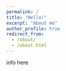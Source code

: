 ```yaml
---
permalink: /
title: "Hello!"
excerpt: "About me"
author_profile: true
redirect_from: 
  - /about/
  - /about.html
---
```


info here